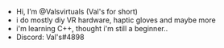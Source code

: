 - Hi, I’m @Valsvirtuals (Val's for short)
- i do mostly diy VR hardware, haptic gloves and maybe more
- i'm learning C++, thought i'm still a beginner..
- Discord: Val's#4898

<!---
Valsvirtuals/Valsvirtuals is a ✨ special ✨ repository because its `README.md` (this file) appears on your GitHub profile.
You can click the Preview link to take a look at your changes.
--->

